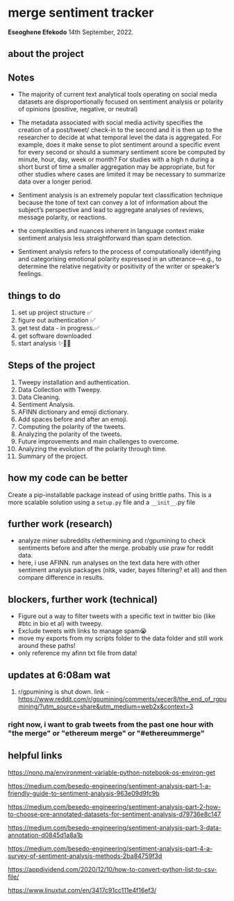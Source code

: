 # merge sentiment tracker

**Eseoghene Efekodo**
14th September, 2022.

## about the project

## Notes

- The majority of current text analytical
  tools operating on social media datasets
  are disproportionally focused on sentiment
  analysis or polarity of opinions (positive,
  negative, or neutral)
- The metadata associated with social media
  activity specifies the creation of a post/tweet/
  check-in to the second and it is then up to the
  researcher to decide at what temporal level
  the data is aggregated. For example, does it
  make sense to plot sentiment around a specific event for every second or should a summary sentiment score be computed by minute, hour,
  day, week or month? For studies with a
  high n during a short burst of time a smaller
  aggregation may be appropriate, but for other
  studies where cases are limited it may be
  necessary to summarize data over a longer
  period.

- Sentiment analysis is an
  extremely popular text classification technique because the tone of text can convey a
  lot of information about the subject’s perspective and lead to aggregate analyses of
  reviews, message polarity, or reactions.

- the complexities and nuances
  inherent in language context make sentiment analysis less straightforward than spam
  detection.

- Sentiment analysis refers to the process of
  computationally identifying and categorising emotional polarity expressed in an
  utterance—e.g., to determine the relative
  negativity or positivity of the writer or
  speaker’s feelings.

## things to do

1. set up project structure ✅
2. figure out authentication ✅
3. get test data - in progress.✅
4. get software downloaded
5. start analysis ✨💃🏽

## Steps of the project

1. Tweepy installation and authentication.
2. Data Collection with Tweepy.
3. Data Cleaning.
4. Sentiment Analysis.
5. AFINN dictionary and emoji dictionary.
6. Add spaces before and after an emoji.
7. Computing the polarity of the tweets.
8. Analyzing the polarity of the tweets.
9. Future improvements and main challenges to overcome.
10. Analyzing the evolution of the polarity through time.
11. Summary of the project.

## how my code can be better

Create a pip-installable package instead of using brittle paths.
This is a more scalable solution using a `setup.py` file and a `__init__`.py file

## further work (research)

- analyze miner subreddits r/ethermining and r/gpumining to check sentiments before and after the merge. probably use praw for reddit data.
- here, i use AFINN. run analyses on the text data here with other sentiment analysis packages (nltk, vader, bayes filtering? et all) and then compare difference in results.

## blockers, further work (technical)

- Figure out a way to filter tweets with a specific text in twitter bio (like #btc in bio et al) with tweepy.
- Exclude tweets with links to manage spam😭
- move my exports from my scripts folder to the data folder and still work around these paths!
- only reference my afinn txt file from data!

## updates at 6:08am wat

1. r/gpumining is shut down. link - <https://www.reddit.com/r/gpumining/comments/xecer8/the_end_of_rgpumining/?utm_source=share&utm_medium=web2x&context=3>

### right now, i want to grab tweets from the past one hour with "the merge" or "ethereum merge" or "#ethereummerge"

## helpful links

<https://nono.ma/environment-variable-python-notebook-os-environ-get>

<https://medium.com/besedo-engineering/sentiment-analysis-part-1-a-friendly-guide-to-sentiment-analysis-963e09d9fc9b>

<https://medium.com/besedo-engineering/sentiment-analysis-part-2-how-to-choose-pre-annotated-datasets-for-sentiment-analysis-d79736e8c147>

<https://medium.com/besedo-engineering/sentiment-analysis-part-3-data-annotation-d0845d1a8a1b>

<https://medium.com/besedo-engineering/sentiment-analysis-part-4-a-survey-of-sentiment-analysis-methods-2ba84759f3d>

<https://appdividend.com/2020/12/10/how-to-convert-python-list-to-csv-file/>

<https://www.linuxtut.com/en/3417c91cc111e4f16ef3/>
